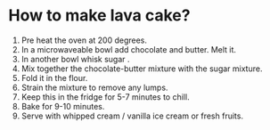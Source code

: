 # How to make lava cake? 

1. Pre heat the oven at 200 degrees.
2. In a microwaveable bowl add chocolate and butter. Melt it. 
3. In another bowl whisk sugar .
4. Mix together the chocolate-butter mixture with the sugar mixture.
5. Fold it in the flour.
6. Strain the mixture to remove any lumps.
7. Keep this in the fridge for 5-7 minutes to chill.
8. Bake for 9-10 minutes.
9. Serve with whipped cream / vanilla ice cream or fresh fruits.